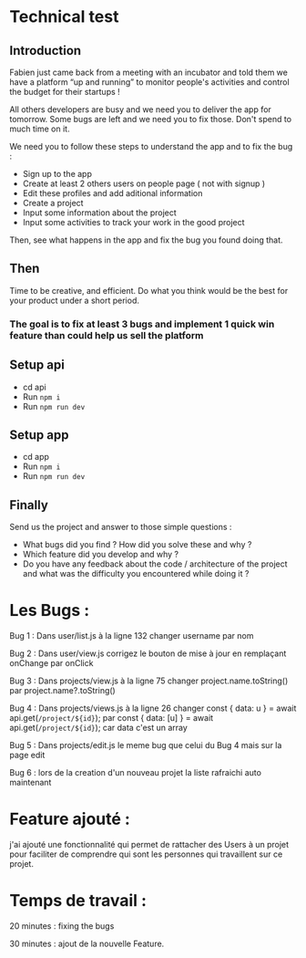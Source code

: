 # Technical test

## Introduction

Fabien just came back from a meeting with an incubator and told them we have a platform “up and running” to monitor people's activities and control the budget for their startups !

All others developers are busy and we need you to deliver the app for tomorrow.
Some bugs are left and we need you to fix those. Don't spend to much time on it.

We need you to follow these steps to understand the app and to fix the bug : 
 - Sign up to the app
 - Create at least 2 others users on people page ( not with signup ) 
 - Edit these profiles and add aditional information 
 - Create a project
 - Input some information about the project
 - Input some activities to track your work in the good project
  
Then, see what happens in the app and fix the bug you found doing that.

## Then
Time to be creative, and efficient. Do what you think would be the best for your product under a short period.

### The goal is to fix at least 3 bugs and implement 1 quick win feature than could help us sell the platform

## Setup api

- cd api
- Run `npm i`
- Run `npm run dev`

## Setup app

- cd app
- Run `npm i`
- Run `npm run dev`

## Finally

Send us the project and answer to those simple questions : 
- What bugs did you find ? How did you solve these and why ? 
- Which feature did you develop and why ? 
- Do you have any feedback about the code / architecture of the project and what was the difficulty you encountered while doing it ? 

# Les Bugs : 

Bug 1 : Dans user/list.js à la ligne 132 changer username par nom

Bug 2 : Dans user/view.js corrigez le bouton de mise à jour en remplaçant onChange par onClick


Bug 3 : Dans projects/view.js à la ligne 75 changer project.name.toString() par project.name?.toString() 

Bug 4 : Dans projects/views.js à  la ligne 26 changer       const { data: u } = await api.get(`/project/${id}`); par const { data: [u] } = await api.get(`/project/${id}`); car data c'est un array

Bug 5 : Dans projects/edit.js le meme bug que celui du Bug 4 mais sur la page edit 

Bug 6 : lors de la creation d'un nouveau projet la liste rafraichi auto maintenant

# Feature ajouté : 

j'ai ajouté une fonctionnalité qui permet de rattacher des Users à un projet pour faciliter de comprendre qui sont les personnes qui travaillent sur ce projet.

# Temps de travail : 

20 minutes : fixing the bugs

30 minutes : ajout de la nouvelle Feature.

